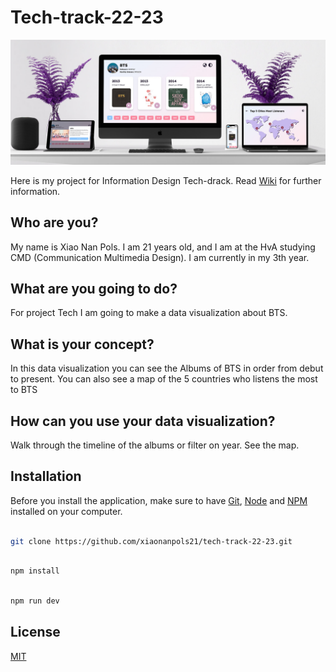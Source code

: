 # Tech-track-22-23

![cover](https://github.com/xiaonanpols21/tech-track-22-23/blob/main/images/wiki/cover.jpg)

Here is my project for Information Design Tech-drack. Read [Wiki](https://github.com/xiaonanpols21/tech-track-22-23/wiki) for further information.

## Who are you?

My name is Xiao Nan Pols. I am 21 years old, and I am at the HvA studying CMD (Communication Multimedia Design). I am currently in my 3th year. 

## What are you going to do?

For project Tech I am going to make a data visualization about BTS. 

## What is your concept?

In this data visualization you can see the Albums of BTS in order from debut to present. You can also see a map of the 5 countries who listens the most to BTS

## How can you use your data visualization?

Walk through the timeline of the albums or filter on year. See the map.

## Installation

Before you install the application, make sure to have [Git](https://git-scm.com/book/en/v2/Getting-Started-Installing-Git), [Node](https://nodejs.org/en/download/) and [NPM](https://docs.npmjs.com/downloading-and-installing-node-js-and-npm) installed on your computer.

``` bash

git clone https://github.com/xiaonanpols21/tech-track-22-23.git

```
``` bash

npm install

```

``` bash

npm run dev

```

## License

[MIT](https://github.com/xiaonanpols21/tech-track-22-23/blob/main/LICENSE)
